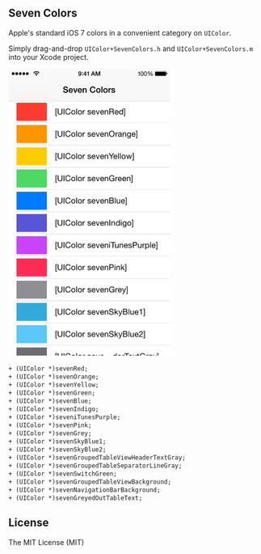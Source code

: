 ## Seven Colors

Apple's standard iOS 7 colors in a convenient category on `UIColor`.

Simply drag-and-drop `UIColor+SevenColors.h` and `UIColor+SevenColors.m` into your Xcode project.

<img src="screenshot.png" width="320" height="568"></img>

	+ (UIColor *)sevenRed;
	+ (UIColor *)sevenOrange;
	+ (UIColor *)sevenYellow;
	+ (UIColor *)sevenGreen;
	+ (UIColor *)sevenBlue;
	+ (UIColor *)sevenIndigo;
	+ (UIColor *)seveniTunesPurple;
	+ (UIColor *)sevenPink;
	+ (UIColor *)sevenGrey;
	+ (UIColor *)sevenSkyBlue1;
	+ (UIColor *)sevenSkyBlue2;
	+ (UIColor *)sevenGroupedTableViewHeaderTextGray;
	+ (UIColor *)sevenGroupedTableSeparatorLineGray;
	+ (UIColor *)sevenSwitchGreen;
	+ (UIColor *)sevenGroupedTableViewBackground;
	+ (UIColor *)sevenNavigationBarBackground;
	+ (UIColor *)sevenGreyedOutTableText;

## License

The MIT License (MIT)